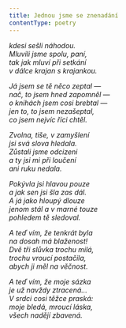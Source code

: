 ```yaml
---
title: Jednou jsme se znenadání
contentType: poetry
---
```


<section>

_kdesi sešli náhodou.  
Mluvili jsme spolu, paní,  
tak jak mluví při setkání  
v dálce krajan s krajankou._

</section>

<section>

_Já jsem se tě něco zeptal —  
nač, to jsem hned zapomněl —  
o knihách jsem cosi brebtal —  
jen to, to jsem nezašeptal,  
co jsem nejvíc říci chtěl._

</section>

<section>

_Zvolna, tiše, v zamyšlení  
jsi svá slova hledala.  
Zůstali jsme odcizeni  
a ty jsi mi při loučení  
ani ruku nedala._

</section>

<section>

_Pokývla jsi hlavou pouze  
a jak sen jsi šla zas dál.  
A já jako hloupý dlouze  
jenom stál a v marné touze  
pohledem tě sledoval._

</section>

<section>

_A teď vím, že tenkrát byla  
na dosah má blaženost!  
Dvě tři slůvka trochu milá,  
trochu vroucí postačila,  
abych ji měl na věčnost._

</section>

<section>

_A teď vím, že moje sázka  
je už navždy ztracená…  
V srdci cosi těžce praská:  
moje bledá, mroucí láska,  
všech nadějí zbavená._

</section>
